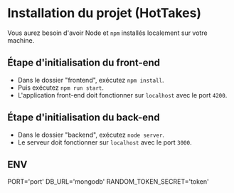 # Installation du projet (HotTakes)

Vous aurez besoin d'avoir Node et `npm` installés localement sur votre machine.

## Étape d'initialisation du front-end ##

- Dans le dossier "frontend", exécutez `npm install`.
- Puis exécutez `npm run start`.
- L'application front-end doit fonctionner sur `localhost` avec le port `4200`. 

## Étape d'initialisation du back-end ##

- Dans le dossier "backend", exécutez `node server`.
- Le serveur doit fonctionner sur `localhost` avec le port `3000`. 

## ENV ##

PORT='port'
DB_URL='mongodb'
RANDOM_TOKEN_SECRET='token'